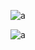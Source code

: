 ![a](https://cloud.githubusercontent.com/assets/21317654/19096447/19a11b3c-8a62-11e6-8257-b3818c9ac1bd.png)

![a](https://cloud.githubusercontent.com/assets/21317654/19127548/0c1af62e-8b05-11e6-908a-8391d0d990e8.png)
